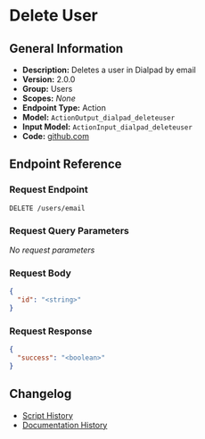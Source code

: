 <!-- BEGIN GENERATED CONTENT -->
# Delete User

## General Information

- **Description:** Deletes a user in Dialpad by email
- **Version:** 2.0.0
- **Group:** Users
- **Scopes:** _None_
- **Endpoint Type:** Action
- **Model:** `ActionOutput_dialpad_deleteuser`
- **Input Model:** `ActionInput_dialpad_deleteuser`
- **Code:** [github.com](https://github.com/NangoHQ/integration-templates/tree/main/integrations/dialpad/actions/delete-user.ts)


## Endpoint Reference

### Request Endpoint

`DELETE /users/email`

### Request Query Parameters

_No request parameters_

### Request Body

```json
{
  "id": "<string>"
}
```

### Request Response

```json
{
  "success": "<boolean>"
}
```

## Changelog

- [Script History](https://github.com/NangoHQ/integration-templates/commits/main/integrations/dialpad/actions/delete-user.ts)
- [Documentation History](https://github.com/NangoHQ/integration-templates/commits/main/integrations/dialpad/actions/delete-user.md)

<!-- END  GENERATED CONTENT -->

